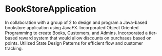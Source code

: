 # BookStoreApplication

In collaboration with a group of 2 to design and program a Java-based bookstore application using JavaFX.
Incorporated Object Oriented Programming to create Books, Customers, and Admins.
Incorporated a tier-based reward system that would allow discounts on purchases based on points.
Utilized State Design Patterns for efficient flow and customer tracking.
